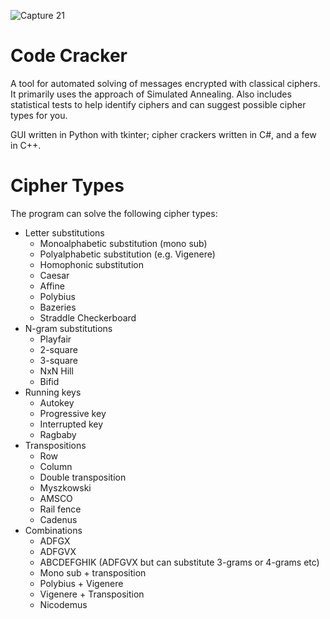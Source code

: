 ![Capture 21](https://github.com/MrWoafer/Code-Cracker/assets/159387325/3fab6620-6f50-4766-87c6-e6aa223b8c59)

# Code Cracker

A tool for automated solving of messages encrypted with classical ciphers. It primarily uses the approach of Simulated Annealing. Also includes statistical tests to help identify ciphers and can suggest possible cipher types for you.

GUI written in Python with tkinter; cipher crackers written in C#, and a few in C++.

# Cipher Types

The program can solve the following cipher types:
* Letter substitutions
  * Monoalphabetic substitution (mono sub)
  * Polyalphabetic substitution (e.g. Vigenere)
  * Homophonic substitution
  * Caesar
  * Affine
  * Polybius
  * Bazeries
  * Straddle Checkerboard
* N-gram substitutions
  * Playfair
  * 2-square
  * 3-square
  * NxN Hill
  * Bifid
* Running keys
  * Autokey
  * Progressive key
  * Interrupted key
  * Ragbaby
* Transpositions
  * Row
  * Column
  * Double transposition
  * Myszkowski
  * AMSCO
  * Rail fence
  * Cadenus
* Combinations
  * ADFGX
  * ADFGVX
  * ABCDEFGHIK (ADFGVX but can substitute 3-grams or 4-grams etc)
  * Mono sub + transposition
  * Polybius + Vigenere
  * Vigenere + Transposition
  * Nicodemus
